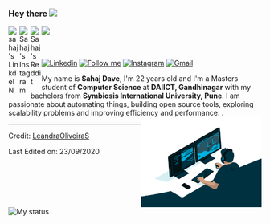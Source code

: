 ### Hey there <img src="https://media.giphy.com/media/hvRJCLFzcasrR4ia7z/giphy.gif" width="25px">

<a href="https://www.linkedin.com/in/sahajdave/">
  <img align="left" alt="sahaj's LinkdeIN" width="22px" src="https://cdn.jsdelivr.net/npm/simple-icons@v3/icons/linkedin.svg" />
</a>
<a href="https://www.instagram.com/weirdindianguy/">
  <img align="left" alt="Sahaj's Instagram" width="22px" src="https://cdn.jsdelivr.net/npm/simple-icons@v3/icons/instagram.svg" />
</a>
<a href="https://www.reddit.com/user/weird_indian_guy/">
  <img align="left" alt="Sahaj's Reddit" width="22px" src="https://cdn.jsdelivr.net/npm/simple-icons@v3/icons/reddit.svg" />
</a>

![](https://visitor-badge.glitch.me/badge?page_id=davesahaj.presto)

<br />

[![Linkedin](https://img.shields.io/badge/-LinkedIn-blue?style=flat&logo=Linkedin&logoColor=white)](https://www.linkedin.com/in/sahajdave/)
[<img src="https://img.shields.io/github/followers/davesahaj?label=follow&style=social" height="22" title="Follow me" />](https://github.com/LeandraOliveiraS) 
[![Instagram](https://img.shields.io/badge/-Instagram-c13584?style=flat&labelColor=c13584&logo=instagram&logoColor=white)](https://www.instagram.com/weirdindianguy)
[![Gmail](https://img.shields.io/badge/-Gmail-c14438?style=flat&logo=Gmail&logoColor=white)](mailto:sahajdave@gmail.com)


My name is **Sahaj Dave**, I'm 22 years old and I'm a Masters student of **Computer Science** at **DAIICT, Gandhinagar** with my bachelors from **Symbiosis International University, Pune**.
I am passionate about automating things, building open source tools, exploring scalability problems and improving efficiency and performance. .
<img align= "right" width= "240" src= "https://github.com/davesahaj/davesahaj/blob/main/code.gif"/>



<img title="My status" align="left" heigth="320" width="420" src="https://github-readme-stats.vercel.app/api?username=davesahaj&hide=issues&count_private=true&icon_color=871486&title_color=000000&bg_color=ffffff&show_icons=true)"
/>


----
Credit: [LeandraOliveiraS](https://github.com/LeandraOliveiraS)

Last Edited on: 23/09/2020
